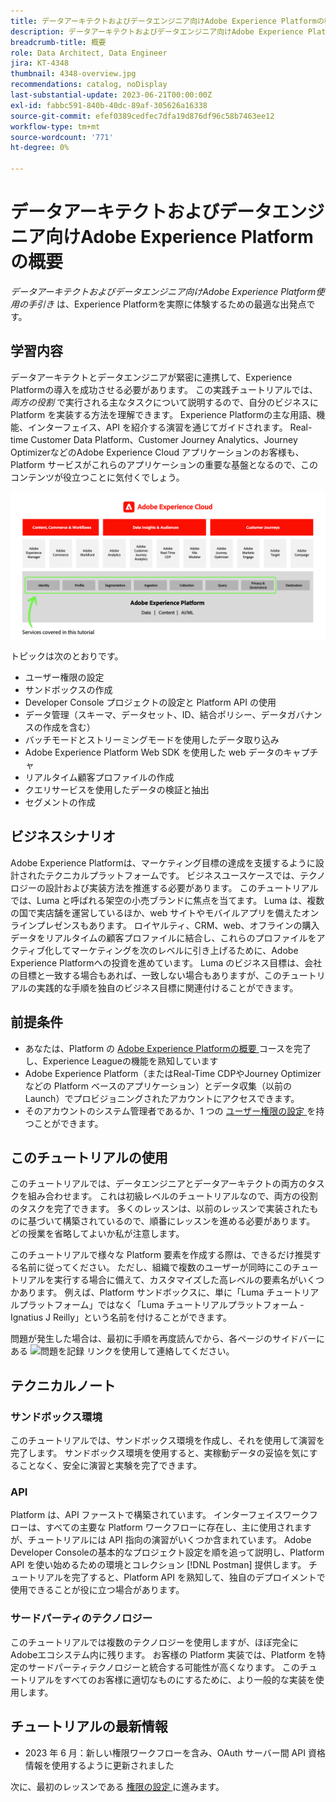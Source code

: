 ```yaml
---
title: データアーキテクトおよびデータエンジニア向けAdobe Experience Platformの概要
description: データアーキテクトおよびデータエンジニア向けAdobe Experience Platformの概要。
breadcrumb-title: 概要
role: Data Architect, Data Engineer
jira: KT-4348
thumbnail: 4348-overview.jpg
recommendations: catalog, noDisplay
last-substantial-update: 2023-06-21T00:00:00Z
exl-id: fabbc591-840b-40dc-89af-305626a16338
source-git-commit: efef0389cedfec7dfa19d876df96c58b7463ee12
workflow-type: tm+mt
source-wordcount: '771'
ht-degree: 0%

---
```


# データアーキテクトおよびデータエンジニア向けAdobe Experience Platformの概要

<!--5min-->

_データアーキテクトおよびデータエンジニア向けAdobe Experience Platform使用の手引き_ は、Experience Platformを実際に体験するための最適な出発点です。


<!--How do we address ETL-->

## 学習内容

データアーキテクトとデータエンジニアが緊密に連携して、Experience Platformの導入を成功させる必要があります。 この実践チュートリアルでは、_両方の役割_ で実行される主なタスクについて説明するので、自分のビジネスに Platform を実装する方法を理解できます。 Experience Platformの主な用語、機能、インターフェイス、API を紹介する演習を通じてガイドされます。 Real-time Customer Data Platform、Customer Journey Analytics、Journey OptimizerなどのAdobe Experience Cloud アプリケーションのお客様も、Platform サービスがこれらのアプリケーションの重要な基盤となるので、このコンテンツが役立つことに気付くでしょう。

![ このチュートリアルで扱う Platform サービスを重点的に解説したAdobe Experience Cloud マーケテクチャ - ID、プロファイル、セグメント化、取り込み、クエリ、ガバナンス ](assets/marketecture.png)

トピックは次のとおりです。

* ユーザー権限の設定
* サンドボックスの作成
* Developer Console プロジェクトの設定と Platform API の使用
* データ管理（スキーマ、データセット、ID、結合ポリシー、データガバナンスの作成を含む）
* バッチモードとストリーミングモードを使用したデータ取り込み
* Adobe Experience Platform Web SDK を使用した web データのキャプチャ
* リアルタイム顧客プロファイルの作成
* クエリサービスを使用したデータの検証と抽出
* セグメントの作成

## ビジネスシナリオ

Adobe Experience Platformは、マーケティング目標の達成を支援するように設計されたテクニカルプラットフォームです。 ビジネスユースケースでは、テクノロジーの設計および実装方法を推進する必要があります。 このチュートリアルでは、Luma と呼ばれる架空の小売ブランドに焦点を当てます。 Luma は、複数の国で実店舗を運営しているほか、web サイトやモバイルアプリを備えたオンラインプレゼンスもあります。 ロイヤルティ、CRM、web、オフラインの購入データをリアルタイムの顧客プロファイルに結合し、これらのプロファイルをアクティブ化してマーケティングを次のレベルに引き上げるために、Adobe Experience Platformへの投資を進めています。 Luma のビジネス目標は、会社の目標と一致する場合もあれば、一致しない場合もありますが、このチュートリアルの実践的な手順を独自のビジネス目標に関連付けることができます。

## 前提条件

* あなたは、Platform の [Adobe Experience Platformの概要 ](https://experienceleague.adobe.com/?recommended=ExperiencePlatform-U-1-2020.1&amp;lang=ja) コースを完了し、Experience Leagueの機能を熟知しています
* Adobe Experience Platform（またはReal-Time CDPやJourney Optimizerなどの Platform ベースのアプリケーション）とデータ収集（以前の Launch）でプロビジョニングされたアカウントにアクセスできます。
* そのアカウントのシステム管理者であるか、1 つの [ ユーザー権限の設定 ](configure-permissions.md) を持つことができます。

## このチュートリアルの使用

このチュートリアルでは、データエンジニアとデータアーキテクトの両方のタスクを組み合わせます。 これは初級レベルのチュートリアルなので、両方の役割のタスクを完了できます。 多くのレッスンは、以前のレッスンで実装されたものに基づいて構築されているので、順番にレッスンを進める必要があります。 どの授業を省略してよいか私が注意します。

このチュートリアルで様々な Platform 要素を作成する際は、できるだけ推奨する名前に従ってください。 ただし、組織で複数のユーザーが同時にこのチュートリアルを実行する場合に備えて、カスタマイズした高レベルの要素名がいくつかあります。 例えば、Platform サンドボックスに、単に「Luma チュートリアルプラットフォーム」ではなく「Luma チュートリアルプラットフォーム - Ignatius J Reilly」という名前を付けることができます。

問題が発生した場合は、最初に手順を再度読んでから、各ページのサイドバーにある ![ 問題を記録 ](https://experienceleague.adobe.com/assets/img/feedback.svg) リンクを使用して連絡してください。

## テクニカルノート

### サンドボックス環境

このチュートリアルでは、サンドボックス環境を作成し、それを使用して演習を完了します。 サンドボックス環境を使用すると、実稼動データの妥協を気にすることなく、安全に演習と実験を完了できます。

### API

Platform は、API ファーストで構築されています。 インターフェイスワークフローは、すべての主要な Platform ワークフローに存在し、主に使用されますが、チュートリアルには API 指向の演習がいくつか含まれています。 Adobe Developer Consoleの基本的なプロジェクト設定を順を追って説明し、Platform API を使い始めるための環境とコレクション [!DNL Postman] 提供します。 チュートリアルを完了すると、Platform API を熟知して、独自のデプロイメントで使用できることが役に立つ場合があります。

### サードパーティのテクノロジー

このチュートリアルでは複数のテクノロジーを使用しますが、ほぼ完全にAdobeエコシステム内に残ります。 お客様の Platform 実装では、Platform を特定のサードパーティテクノロジーと統合する可能性が高くなります。 このチュートリアルをすべてのお客様に適切なものにするために、より一般的な実装を使用します。

## チュートリアルの最新情報

* 2023 年 6 月：新しい権限ワークフローを含み、OAuth サーバー間 API 資格情報を使用するように更新されました


次に、最初のレッスンである [ 権限の設定 ](configure-permissions.md) に進みます。
